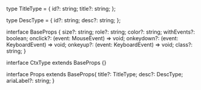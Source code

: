type TitleType = {
  id?: string;
  title?: string;
};

type DescType = {
  id?: string;
  desc?: string;
};

interface BaseProps {
  size?: string;
  role?: string;
  color?: string;
  withEvents?: boolean;
  onclick?: (event: MouseEvent) => void;
  onkeydown?: (event: KeyboardEvent) => void;
  onkeyup?: (event: KeyboardEvent) => void;
  class?: string;
}

interface CtxType extends BaseProps {}

interface Props extends BaseProps{
  title?: TitleType;
  desc?: DescType;
  ariaLabel?: string;
}